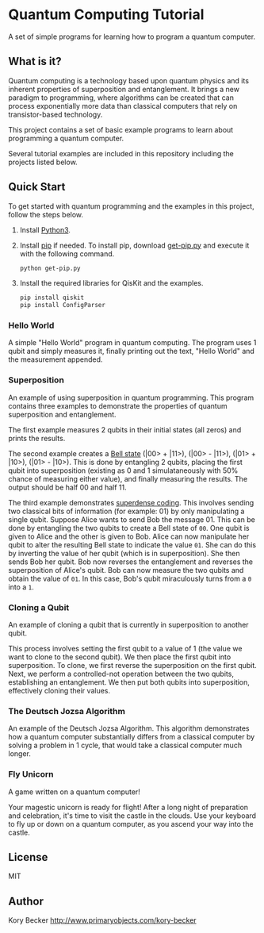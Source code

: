 Quantum Computing Tutorial
==========================

A set of simple programs for learning how to program a quantum computer.

## What is it?

Quantum computing is a technology based upon quantum physics and its inherent properties of superposition and entanglement. It brings a new paradigm to programming, where algorithms can be created that can process exponentially more data than classical computers that rely on transistor-based technology.

This project contains a set of basic example programs to learn about programming a quantum computer.

Several tutorial examples are included in this repository including the projects listed below.

## Quick Start

To get started with quantum programming and the examples in this project, follow the steps below.

1. Install [Python3](https://www.python.org/downloads/).

2. Install [pip](https://pip.pypa.io/en/stable/installing/) if needed. To install pip, download [get-pip.py](https://bootstrap.pypa.io/get-pip.py) and execute it with the following command.

    ```bash
    python get-pip.py
    ```

3. Install the required libraries for QisKit and the examples.

    ```bash
    pip install qiskit
    pip install ConfigParser
    ```

### Hello World

A simple "Hello World" program in quantum computing. The program uses 1 qubit and simply measures it, finally printing out the text, "Hello World" and the measurement appended.

### Superposition

An example of using superposition in quantum programming. This program contains three examples to demonstrate the properties of quantum superposition and entanglement.

The first example measures 2 qubits in their initial states (all zeros) and prints the results.

The second example creates a [Bell state](https://en.wikipedia.org/wiki/Bell_state) (|00> + |11>), (|00> - |11>), (|01> + |10>), (|01> - |10>). This is done by entangling 2 qubits, placing the first qubit into superposition (existing as 0 and 1 simulataneously with 50% chance of measuring either value), and finally measuring the results. The output should be half 00 and half 11.

The third example demonstrates [superdense coding](https://en.wikipedia.org/wiki/Superdense_coding). This involves sending two classical bits of information (for example: 01) by only manipulating a single qubit. Suppose Alice wants to send Bob the message 01. This can be done by entangling the two qubits to create a Bell state of `00`. One qubit is given to Alice and the other is given to Bob. Alice can now manipulate her qubit to alter the resulting Bell state to indicate the value `01`. She can do this by inverting the value of her qubit (which is in superposition). She then sends Bob her qubit. Bob now reverses the entanglement and reverses the superposition of Alice's qubit. Bob can now measure the two qubits and obtain the value of `01`. In this case, Bob's qubit miraculously turns from a `0` into a `1`.

### Cloning a Qubit

An example of cloning a qubit that is currently in superposition to another qubit.

This process involves setting the first qubit to a value of 1 (the value we want to clone to the second qubit). We then place the first qubit into superposition. To clone, we first reverse the superposition on the first qubit. Next, we perform a controlled-not operation between the two qubits, establishing an entanglement. We then put both qubits into superposition, effectively cloning their values.

### The Deutsch Jozsa Algorithm

An example of the Deutsch Jozsa Algorithm. This algorithm demonstrates how a quantum computer substantially differs from a classical computer by solving a problem in 1 cycle, that would take a classical computer much longer.

### Fly Unicorn

A game written on a quantum computer!

Your magestic unicorn is ready for flight!
After a long night of preparation and celebration, it's time to visit the castle in the clouds.
Use your keyboard to fly up or down on a quantum computer, as you ascend your way into the castle.

License
----

MIT

Author
----
Kory Becker
http://www.primaryobjects.com/kory-becker